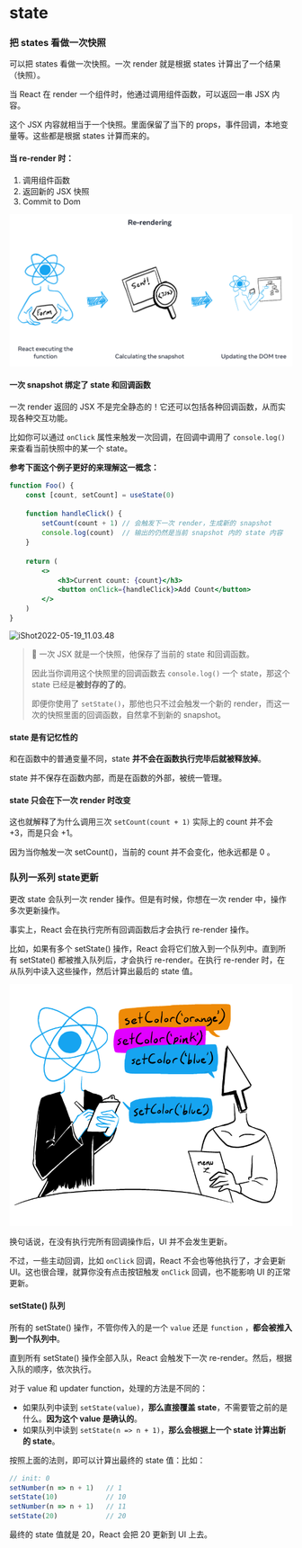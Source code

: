 # state

### 把 states 看做一次快照

可以把 states 看做一次快照。一次 render 就是根据 states 计算出了一个结果（快照）。

当 React 在 render 一个组件时，他通过调用组件函数，可以返回一串 JSX 内容。

这个 JSX 内容就相当于一个快照。里面保留了当下的 props，事件回调，本地变量等。这些都是根据 states 计算而来的。

#### 当 re-render 时：

1. 调用组件函数
2. 返回新的 JSX 快照
3. Commit to Dom

![image-20220519103645849](../../.gitbook/assets/image-20220519103645849.png)

#### 一次 snapshot 绑定了 state 和回调函数

一次 render 返回的 JSX 不是完全静态的！它还可以包括各种回调函数，从而实现各种交互功能。

比如你可以通过 `onClick` 属性来触发一次回调，在回调中调用了 `console.log()`来查看当前快照中的某一个 state。

**参考下面这个例子更好的来理解这一概念：**

```jsx
function Foo() {
    const [count, setCount] = useState(0)

    function handleClick() {
        setCount(count + 1)	// 会触发下一次 render，生成新的 snapshot
        console.log(count)  // 输出的仍然是当前 snapshot 内的 state 内容
    }

    return (
        <>
            <h3>Current count: {count}</h3>    
            <button onClick={handleClick}>Add Count</button>
        </>
    )
}
```

![iShot2022-05-19\_11.03.48](../../.gitbook/assets/iShot2022-05-19\_11.03.48.gif)

> 🔹 一次 JSX 就是一个快照，他保存了当前的 state 和回调函数。
>
> 因此当你调用这个快照里的回调函数去 `console.log()` 一个 state，那这个 state 已经是**被封存的了的**。
>
> 即便你使用了 `setState()`，那他也只不过会触发一个新的 render，而这一次的快照里面的回调函数，自然拿不到新的 snapshot。

#### state 是有记忆性的

和在函数中的普通变量不同，state **并不会在函数执行完毕后就被释放掉**。

state 并不保存在函数内部，而是在函数的外部，被统一管理。

#### state 只会在下一次 render 时改变

这也就解释了为什么调用三次 `setCount(count + 1)` 实际上的 count 并不会 +3，而是只会 +1。

因为当你触发一次 setCount()，当前的 count 并不会变化，他永远都是 0 。

### 队列一系列 state更新

更改 state 会队列一次 render 操作。但是有时候，你想在一次 render 中，操作多次更新操作。

事实上，React 会在执行完所有回调函数后才会执行 re-render 操作。

比如，如果有多个 setState() 操作，React 会将它们放入到一个队列中。直到所有 setState() 都被推入队列后，才会执行 re-render。在执行 re-render 时，在从队列中读入这些操作，然后计算出最后的 state 值。

![image-20220508175542896](../../.gitbook/assets/image-20220508175542896.png)

换句话说，在没有执行完所有回调操作后，UI 并不会发生更新。

不过，一些主动回调，比如 `onClick` 回调，React 不会也等他执行了，才会更新 UI。这也很合理，就算你没有点击按钮触发 `onClick` 回调，也不能影响 UI 的正常更新。

#### setState() 队列

所有的 setState() 操作，不管你传入的是一个 `value` 还是 `function` ，**都会被推入到一个队列中**。

直到所有 setState() 操作全部入队，React 会触发下一次 re-render。然后，根据入队的顺序，依次执行。

对于 value 和 updater function，处理的方法是不同的：

* 如果队列中读到 `setState(value)`，**那么直接覆盖 state**，不需要管之前的是什么。**因为这个 value 是确认的**。
* 如果队列中读到 `setState(n => n + 1)`，**那么会根据上一个 state 计算出新的 state**。

按照上面的法则，即可以计算出最终的 state 值：比如：

```jsx
// init: 0
setNumber(n => n + 1)	// 1
setState(10)			// 10
setNumber(n => n + 1)	// 11
setState(20)			// 20
```

最终的 state 值就是 20，React 会把 20 更新到 UI 上去。
